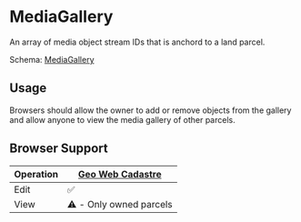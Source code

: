 # MediaGallery
An array of media object stream IDs that is anchord to a land parcel.

Schema: [MediaGallery](../schemas/MediaGallery.md)

## Usage
Browsers should allow the owner to add or remove objects from the gallery and allow anyone to view the media gallery of other parcels.

## Browser Support
| Operation | [Geo Web Cadastre](https://github.com/Geo-Web-Project/cadastre) |
| --------- | --------------------------------------------------------------- |
| Edit      | ✅                                                                |
| View      | ⚠️ - Only owned parcels                                                                |